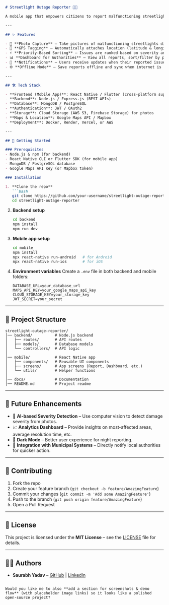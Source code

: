 

````markdown
# Streetlight Outage Reporter 🚦📱

A mobile app that empowers citizens to report malfunctioning streetlights by clicking photos, automatically tagging the location via GPS, and categorizing issues based on priority. The app ensures faster resolution by helping authorities track, sort, and respond to outages efficiently.

---

## ✨ Features

- 📸 **Photo Capture** – Take pictures of malfunctioning streetlights directly from the app.  
- 📍 **GPS Tagging** – Automatically attaches location (latitude & longitude) with every report.  
- ⚡ **Priority-Based Sorting** – Issues are ranked based on severity and location context (e.g., highways, residential areas, school zones).  
- 📊 **Dashboard for Authorities** – View all reports, sort/filter by priority, and track resolution status.  
- 🔔 **Notifications** – Users receive updates when their reported issue is acknowledged or fixed.  
- 🌐 **Offline Mode** – Save reports offline and sync when internet is available.  

---

## 🛠️ Tech Stack

- **Frontend (Mobile App)**: React Native / Flutter (cross-platform support)  
- **Backend**: Node.js / Express.js (REST APIs)  
- **Database**: MongoDB / PostgreSQL  
- **Authentication**: JWT / OAuth2  
- **Storage**: Cloud Storage (AWS S3, Firebase Storage) for photos  
- **Maps & Location**: Google Maps API / Mapbox  
- **Deployment**: Docker, Render, Vercel, or AWS  

---

## 🚀 Getting Started

### Prerequisites
- Node.js & npm (for backend)
- React Native CLI or Flutter SDK (for mobile app)
- MongoDB / PostgreSQL database
- Google Maps API Key (or Mapbox token)

### Installation

1. **Clone the repo**
   ```bash
   git clone https://github.com/your-username/streetlight-outage-reporter.git
   cd streetlight-outage-reporter
````

2. **Backend setup**

   ```bash
   cd backend
   npm install
   npm run dev
   ```

3. **Mobile app setup**

   ```bash
   cd mobile
   npm install
   npx react-native run-android   # for Android
   npx react-native run-ios       # for iOS
   ```

4. **Environment variables**
   Create a `.env` file in both backend and mobile folders:

   ```env
   DATABASE_URL=your_database_url
   MAPS_API_KEY=your_google_maps_api_key
   CLOUD_STORAGE_KEY=your_storage_key
   JWT_SECRET=your_secret
   ```

---

## 📂 Project Structure

```
streetlight-outage-reporter/
│── backend/          # Node.js backend
│   ├── routes/       # API routes
│   ├── models/       # Database models
│   └── controllers/  # API logic
│
│── mobile/           # React Native app
│   ├── components/   # Reusable UI components
│   ├── screens/      # App screens (Report, Dashboard, etc.)
│   └── utils/        # Helper functions
│
│── docs/             # Documentation
│── README.md         # Project readme
```

---

## 🔮 Future Enhancements

* 🧠 **AI-based Severity Detection** – Use computer vision to detect damage severity from photos.
* 📈 **Analytics Dashboard** – Provide insights on most-affected areas, average resolution time, etc.
* 🌙 **Dark Mode** – Better user experience for night reporting.
* 🔗 **Integration with Municipal Systems** – Directly notify local authorities for quicker action.

---

## 🤝 Contributing

1. Fork the repo
2. Create your feature branch (`git checkout -b feature/AmazingFeature`)
3. Commit your changes (`git commit -m 'Add some AmazingFeature'`)
4. Push to the branch (`git push origin feature/AmazingFeature`)
5. Open a Pull Request

---

## 📜 License

This project is licensed under the **MIT License** – see the [LICENSE](LICENSE) file for details.

---

## 👨‍💻 Authors

* **Saurabh Yadav** – [GitHub](https://github.com/your-username) | [LinkedIn](https://linkedin.com/in/your-profile)

```

Would you like me to also **add a section for screenshots & demo flow** (with placeholder image links) so it looks like a polished open-source project?
```
